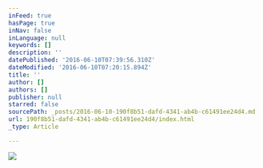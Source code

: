```yaml
---
inFeed: true
hasPage: true
inNav: false
inLanguage: null
keywords: []
description: ''
datePublished: '2016-06-10T07:39:56.310Z'
dateModified: '2016-06-10T07:20:15.894Z'
title: ''
author: []
authors: []
publisher: null
starred: false
sourcePath: _posts/2016-06-10-190f8b51-dafd-4341-ab4b-c61491ee24d4.md
url: 190f8b51-dafd-4341-ab4b-c61491ee24d4/index.html
_type: Article

---
```

![](https://the-grid-user-content.s3-us-west-2.amazonaws.com/af8b2209-4724-466c-b442-1ce5d6cfae40.jpg)